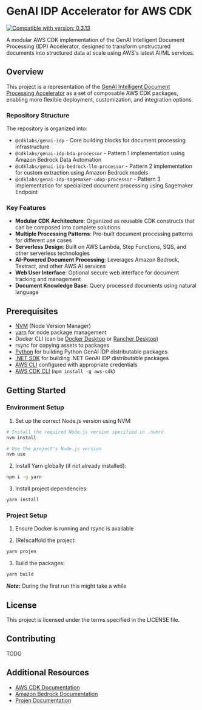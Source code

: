 # GenAI IDP Accelerator for AWS CDK

[![Compatible with version: 0.3.13](https://img.shields.io/badge/Compatible%20with-0.3.13-brightgreen)](https://github.com/aws-solutions-library-samples/accelerated-intelligent-document-processing-on-aws)

A modular AWS CDK implementation of the GenAI Intelligent Document Processing (IDP) Accelerator, designed to transform unstructured documents into structured data at scale using AWS's latest AI/ML services.

## Overview

This project is a representation of the [GenAI Intelligent Document Processing Accelerator](https://github.com/aws-solutions-library-samples/accelerated-intelligent-document-processing-on-aws) as a set of composable AWS CDK packages, enabling more flexible deployment, customization, and integration options.

### Repository Structure

The repository is organized into:
- `@cdklabs/genai-idp` - Core building blocks for document processing infrastructure
- `@cdklabs/genai-idp-bda-processor` - Pattern 1 implementation using Amazon Bedrock Data Automation
- `@cdklabs/genai-idp-bedrock-llm-processor` - Pattern 2 implementation for custom extraction using Amazon Bedrock models
- `@cdklabs/genai-idp-sagemaker-udop-processor` - Pattern 3 implementation for specialized document processing using Sagemaker Endpoint

### Key Features

- **Modular CDK Architecture**: Organized as reusable CDK constructs that can be composed into complete solutions
- **Multiple Processing Patterns**: Pre-built document processing patterns for different use cases
- **Serverless Design**: Built on AWS Lambda, Step Functions, SQS, and other serverless technologies
- **AI-Powered Document Processing**: Leverages Amazon Bedrock, Textract, and other AWS AI services
- **Web User Interface**: Optional secure web interface for document tracking and management
- **Document Knowledge Base**: Query processed documents using natural language

## Prerequisites

- [NVM](https://github.com/nvm-sh/nvm) (Node Version Manager)
- [yarn](https://yarnpkg.com/) for node package management
- Docker CLI (can be [Docker Desktop](https://docs.docker.com/desktop/) or [Rancher Desktop](https://rancherdesktop.io/))
- rsync for copying assets to packages
- [Python](https://www.python.org/) for building Python GenAI IDP distributable packages
- [.NET SDK](https://dotnet.microsoft.com/en-us/download) for building .NET GenAI IDP distributable packages
- [AWS CLI](https://aws.amazon.com/cli/) configured with appropriate credentials
- [AWS CDK CLI](https://docs.aws.amazon.com/cdk/v2/guide/cli.html) (`npm install -g aws-cdk`)
## Getting Started

### Environment Setup

1. Set up the correct Node.js version using NVM:

```bash
# Install the required Node.js version specified in .nvmrc
nvm install

# Use the project's Node.js version
nvm use
```

2. Install Yarn globally (if not already installed):

```bash
npm i -g yarn
```

3. Install project dependencies:

```bash
yarn install
```

### Project Setup

1. Ensure Docker is running and rsync is available

2. (Re)scaffold the project:
```bash
yarn projen
```

3. Build the packages:
```bash
yarn build
```

***Note:*** During the first run this might take a while

## License

This project is licensed under the terms specified in the LICENSE file.

## Contributing

TODO

## Additional Resources

- [AWS CDK Documentation](https://docs.aws.amazon.com/cdk/v2/guide/home.html)
- [Amazon Bedrock Documentation](https://docs.aws.amazon.com/bedrock/)
- [Projen Documentation](https://projen.io/)
